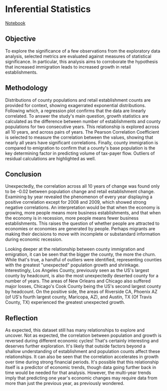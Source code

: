 # Inferential Statistics
[Notebook](https://github.com/raymondgh/springboard-data-science/blob/master/Capstone%201/Inferential%20Statistics.ipynb)

## Objective

To explore the significance of a few observations from the exploratory data analysis, selected metrics are evaluated against measures of statistical significance. In particular, this analysis aims to corroborate the hypothesis that increased immigration leads to increased growth in retail establishments.

## Methodology

Distributions of county populations and retail establishment counts are provided for context, showing exagerrated exponential distributions. Following which, a regression plot confirms that the data are linearly correlated. To answer the study's main question, growth statistics are calculated as the difference between number of establishments and county populations for two consecutive years. This relationship is explored across all 10 years, and across pairs of years. The Pearson Correlation Coefficient is selected to measure the correlation between the values, showing that nearly all years have significant correlations. Finally, county immigration is compared to emigration to confirm that a county's base population is the key determining factor in predicting volume of tax-payer flow. Outliers of residual calculations are highlighted as well.

## Conclusion

Unexpectedly, the correlation across all 10 years of change was found only to be -0.02 between population change and retail establishment change. Examining by year revealed the phenomenon of every year displaying a positive correlation except for 2008 and 2009, which showed strong negative correlations. An interpretation would be that when the economy is growing, more people means more business establishments, and that when the economy is in recession, more people means fewer business establishments. This raises the question of whether people are attracted to economies or economies are generated by people. Perhaps migrants are making their decisions to move with incomplete or substandard information during economic recession. 

Looking deeper at the relationship between county immigration and emigration, it can be seen that the bigger the county, the more the churn. While that's true, a handful of outliers were identified, representing counties with the greatest "unexpected" population growth and shrinkage. Interestingly, Los Angeles County, previously seen as the US's largest county by headcount, is also the most unexpectedly deserted county for a number of years. The areas of New Orleans and Chicago also suffered major losses, Chicago's Cook County being the US's second largest county by headcount. On the positive side, the areas of Riverside CA, Phoenix AZ (of US's fourth largest county, Maricopa, AZ), and Austin, TX (Of Travis County, TX) experienced the greatest unexpected growth.

## Reflection

As expected, this dataset still has many relationships to explore and uncover. Not as expected, the correlation between population and growth is reversed during different economic cycles! That's certainly interesting and deserves further exploration. It's likely that outside factors beyond a shallow understanding of establishment and population counts affect these relationships. It can also be seen that the correlation accelerates in growth over time during strong financial periods. It's possible that this relationship itself is a predictor of economic trends, though data going further back in time would be needed for that analysis. However, the multi-year trends imply that predicting one year's economic changes may require data from more than just the previous year, as previously wondered.
